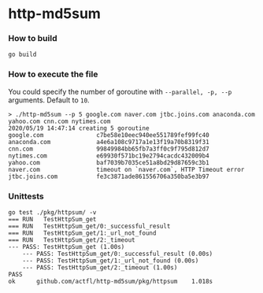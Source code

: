 # http-md5sum 

### How to build
```
go build 
```

### How to execute the file
You could specify the number of goroutine with `--parallel, -p, --p` arguments.
Default to `10`.
```
> ./http-md5sum --p 5 google.com naver.com jtbc.joins.com anaconda.com yahoo.com cnn.com nytimes.com
2020/05/19 14:47:14 creating 5 goroutine
google.com               c7be58e10eec940ee551789fef99fc40
anaconda.com             a4e6a108c9717a1e13f19a70b8319f31
cnn.com                  99849984bb65fb7a3ff0c9f795d812d7
nytimes.com              e69930f571bc19e2794cacdc432009b4
yahoo.com                baf7039b7035ce51a8bd29d87659c3b1
naver.com                timeout on `naver.com`, HTTP Timeout error
jtbc.joins.com           fe3c3871ade861556706a350ba5e3b97
```

### Unittests
```
go test ./pkg/httpsum/ -v
=== RUN   TestHttpSum_get
=== RUN   TestHttpSum_get/0:_successful_result
=== RUN   TestHttpSum_get/1:_url_not_found
=== RUN   TestHttpSum_get/2:_timeout
--- PASS: TestHttpSum_get (1.00s)
    --- PASS: TestHttpSum_get/0:_successful_result (0.00s)
    --- PASS: TestHttpSum_get/1:_url_not_found (0.00s)
    --- PASS: TestHttpSum_get/2:_timeout (1.00s)
PASS
ok  	github.com/actfl/http-md5sum/pkg/httpsum	1.018s

```

